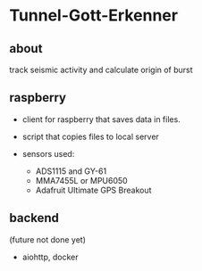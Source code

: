 
# Tunnel-Gott-Erkenner

## about

track seismic activity and calculate origin of burst


## raspberry

- client for raspberry that saves data in files.
- script that copies files to local server

- sensors used:

  - ADS1115 and GY-61
  - MMA7455L or MPU6050
  - Adafruit Ultimate GPS Breakout


## backend

(future not done yet)

- aiohttp, docker


